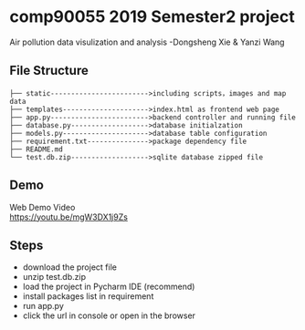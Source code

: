 # comp90055 2019 Semester2 project
Air pollution data visulization and analysis -Dongsheng Xie & Yanzi Wang

## File Structure

```
├── static------------------------>including scripts，images and map data
├── templates--------------------->index.html as frontend web page      
├── app.py------------------------>backend controller and running file           
├── database.py------------------->database initialzation
├── models.py--------------------->database table configuration       
├── requirement.txt--------------->package dependency file
├── README.md
└── test.db.zip------------------->sqlite database zipped file       
```
## Demo
Web Demo Video  
https://youtu.be/mgW3DX1j9Zs  

## Steps
- download the project file
- unzip test.db.zip
- load the project in Pycharm IDE (recommend)
- install packages list in requirement
- run app.py
- click the url in console or open in the browser

